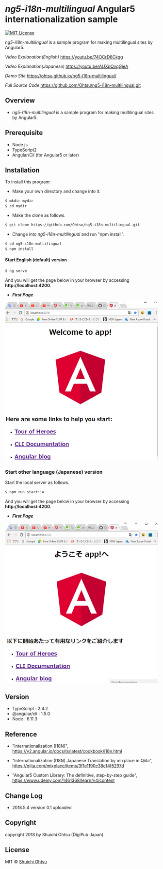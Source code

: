 

# _ng5-i18n-multilingual_ Angular5 internationalization sample
[![MIT License](http://img.shields.io/badge/license-MIT-blue.svg?style=flat)](LICENSE)


_ng5-i18n-multilingual_ is a sample program for making multilingual sites by Angular5.

_Video Explanation(English)_
<https://youtu.be/74OCrD6Ckgg>

_Video Explanation(Japanese)_
<https://youtu.be/AUXpQvqGjeA>

_Demo Site_
https://ohtsu.github.io/ng5-i18n-multilingual/

_Full Source Code_
https://github.com/Ohtsu/ng5-i18n-multilingual.git

## Overview 
   - _ng5-i18n-multilingual_ is a sample program for making multilingual sites by Angular5.


## Prerequisite

   - Node.js
   - TypeScript2
   - Angular/Cli (for Angular5 or later)


## Installation


To install this program:

   - Make your own directory and change into it.

```bash
$ mkdir mydir
$ cd mydir
```
   - Make the clone as follows.

```bash
$ git clone https://github.com/Ohtsu/ng5-i18n-multilingual.git 
```

   - Change into _ng5-i18n-multilingual_ and run "npm install".

```bash
$ cd ng5-i18n-multilingual
$ npm install 
```


#### Start English (default) version


```bash
$ ng serve
```
And you will get the page below in your browser by accessing **http://localhost:4200**.  

  - ***First Page*** 

  <img src="https://raw.githubusercontent.com/Ohtsu/images/master/ng5-i18n-demo/ng5-i18n-demo_en-page_01.png" width= "640" >



### Start other language (Japanese) version 
Start the local server as follows. 

```bash
$ npm run start:ja
```

And you will get the page below in your browser by accessing **http://localhost:4200**.  

  - ***First Page*** 

  <img src="https://raw.githubusercontent.com/Ohtsu/images/master/ng5-i18n-demo/ng5-i18n-demo_ja-page_01.png" width= "640" >



## Version

   - TypeScript         : 2.4.2
   - @angular/cli       : 1.5.0
   - Node               : 6.11.3


## Reference

- "Internationalization (I18N)",
<https://v2.angular.io/docs/ts/latest/cookbook/i18n.html>

- "Internationalization (I18N) Japanese Translation by mixplace in Qiita",
<https://qiita.com/mixplace/items/3f1e1190e38c14f5297d>

- "Angular5 Custom Library: The definitive, step-by-step guide", 
<https://www.udemy.com/1461368/learn/v4/content>


## Change Log

 - 2018.5.4 version 0.1 uploaded

## Copyright

copyright 2018 by Shuichi Ohtsu (DigiPub Japan)


## License

MIT © [Shuichi Ohtsu](mailto:ohtsu@digipub-net.com)
